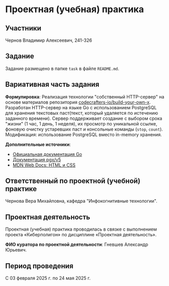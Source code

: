 # Проектная (учебная) практика

## Участники
Чернов Владимир Алексеевич, 241-326


## Задание
Задание размещено в папке `task` в файле `README.md`.

## Вариативная часть задания
**Формулировка**: Реализация технологии "собственный HTTP-сервер" на основе материалов репозитория [codecrafters-io/build-your-own-x](https://github.com/codecrafters-io/build-your-own-x). Разработан HTTP-сервер на языке Go с использованием PostgreSQL для хранения текстовых паст(текст, который удаляется по истечению заданного времени). Сервер поддерживает создание  с выбором срока "жизни" (1 час, 1 день, 1 неделя), их просмотр по уникальной ссылке, фоновую очистку устаревших паст и консольные команды (`stop`, `count`). Модификация: использование PostgreSQL вместо in-memory хранения.

**Дополнительные источники**:
- [Официальная документация Go](https://go.dev/doc/)
- [Документация pgx/v5](https://pkg.go.dev/github.com/jackc/pgx/v5)
- [MDN Web Docs: HTML и CSS](https://developer.mozilla.org/ru/docs/Web)

## Ответственный по проектной (учебной) практике
Чернова Вера Михайловна, кафедра "Инфокогнитивные технологии".

## Проектная деятельность
Проектная (учебная) практика проводилась в связке с выполнением проекта «Киберполигон» по дисциплине «Проектная деятельность».

**ФИО куратора по проектной деятельности**: Гневшев Александр Юрьевич.

## Период проведения
С 03 февраля 2025 г. по 24 мая 2025 г.
